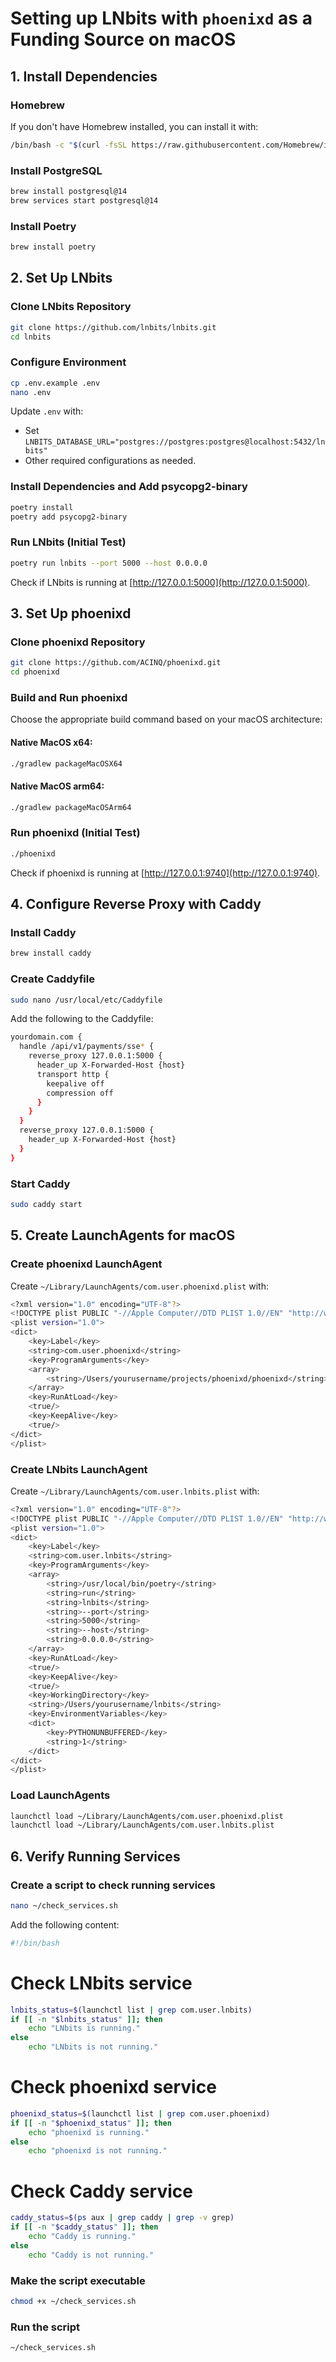 
# Setting up LNbits with `phoenixd` as a Funding Source on macOS

## 1. Install Dependencies

### Homebrew
If you don't have Homebrew installed, you can install it with:
```sh
/bin/bash -c "$(curl -fsSL https://raw.githubusercontent.com/Homebrew/install/HEAD/install.sh)"
```

### Install PostgreSQL
```sh
brew install postgresql@14
brew services start postgresql@14
```

### Install Poetry
```sh
brew install poetry
```

## 2. Set Up LNbits

### Clone LNbits Repository
```sh
git clone https://github.com/lnbits/lnbits.git
cd lnbits
```

### Configure Environment
```sh
cp .env.example .env
nano .env
```
Update `.env` with:
- Set `LNBITS_DATABASE_URL="postgres://postgres:postgres@localhost:5432/lnbits"`
- Other required configurations as needed.

### Install Dependencies and Add psycopg2-binary
```sh
poetry install
poetry add psycopg2-binary
```

### Run LNbits (Initial Test)
```sh
poetry run lnbits --port 5000 --host 0.0.0.0
```
Check if LNbits is running at [http://127.0.0.1:5000](http://127.0.0.1:5000).

## 3. Set Up phoenixd

### Clone phoenixd Repository
```sh
git clone https://github.com/ACINQ/phoenixd.git
cd phoenixd
```

### Build and Run phoenixd
Choose the appropriate build command based on your macOS architecture:

#### Native MacOS x64:
```sh
./gradlew packageMacOSX64
```

#### Native MacOS arm64:
```sh
./gradlew packageMacOSArm64
```

### Run phoenixd (Initial Test)
```sh
./phoenixd
```
Check if phoenixd is running at [http://127.0.0.1:9740](http://127.0.0.1:9740).

## 4. Configure Reverse Proxy with Caddy

### Install Caddy
```sh
brew install caddy
```

### Create Caddyfile
```sh
sudo nano /usr/local/etc/Caddyfile
```

Add the following to the Caddyfile:
```sh
yourdomain.com {
  handle /api/v1/payments/sse* {
    reverse_proxy 127.0.0.1:5000 {
      header_up X-Forwarded-Host {host}
      transport http {
        keepalive off
        compression off
      }
    }
  }
  reverse_proxy 127.0.0.1:5000 {
    header_up X-Forwarded-Host {host}
  }
}
```

### Start Caddy
```sh
sudo caddy start
```

## 5. Create LaunchAgents for macOS

### Create phoenixd LaunchAgent
Create `~/Library/LaunchAgents/com.user.phoenixd.plist` with:
```sh
<?xml version="1.0" encoding="UTF-8"?>
<!DOCTYPE plist PUBLIC "-//Apple Computer//DTD PLIST 1.0//EN" "http://www.apple.com/DTDs/PropertyList-1.0.dtd">
<plist version="1.0">
<dict>
    <key>Label</key>
    <string>com.user.phoenixd</string>
    <key>ProgramArguments</key>
    <array>
        <string>/Users/yourusername/projects/phoenixd/phoenixd</string>
    </array>
    <key>RunAtLoad</key>
    <true/>
    <key>KeepAlive</key>
    <true/>
</dict>
</plist>
```

### Create LNbits LaunchAgent

Create `~/Library/LaunchAgents/com.user.lnbits.plist` with:
```sh
<?xml version="1.0" encoding="UTF-8"?>
<!DOCTYPE plist PUBLIC "-//Apple Computer//DTD PLIST 1.0//EN" "http://www.apple.com/DTDs/PropertyList-1.0.dtd">
<plist version="1.0">
<dict>
    <key>Label</key>
    <string>com.user.lnbits</string>
    <key>ProgramArguments</key>
    <array>
        <string>/usr/local/bin/poetry</string>
        <string>run</string>
        <string>lnbits</string>
        <string>--port</string>
        <string>5000</string>
        <string>--host</string>
        <string>0.0.0.0</string>
    </array>
    <key>RunAtLoad</key>
    <true/>
    <key>KeepAlive</key>
    <true/>
    <key>WorkingDirectory</key>
    <string>/Users/yourusername/lnbits</string>
    <key>EnvironmentVariables</key>
    <dict>
        <key>PYTHONUNBUFFERED</key>
        <string>1</string>
    </dict>
</dict>
</plist>
```

### Load LaunchAgents
```sh
launchctl load ~/Library/LaunchAgents/com.user.phoenixd.plist
launchctl load ~/Library/LaunchAgents/com.user.lnbits.plist
```

## 6. Verify Running Services

### Create a script to check running services
```sh
nano ~/check_services.sh
```

Add the following content:
```sh
#!/bin/bash
```

# Check LNbits service
```sh
lnbits_status=$(launchctl list | grep com.user.lnbits)
if [[ -n "$lnbits_status" ]]; then
    echo "LNbits is running."
else
    echo "LNbits is not running."
```

# Check phoenixd service
```sh
phoenixd_status=$(launchctl list | grep com.user.phoenixd)
if [[ -n "$phoenixd_status" ]]; then
    echo "phoenixd is running."
else
    echo "phoenixd is not running."
```

# Check Caddy service
```sh
caddy_status=$(ps aux | grep caddy | grep -v grep)
if [[ -n "$caddy_status" ]]; then
    echo "Caddy is running."
else
    echo "Caddy is not running."
```

### Make the script executable
```sh
chmod +x ~/check_services.sh
```

### Run the script
```sh
~/check_services.sh
```
